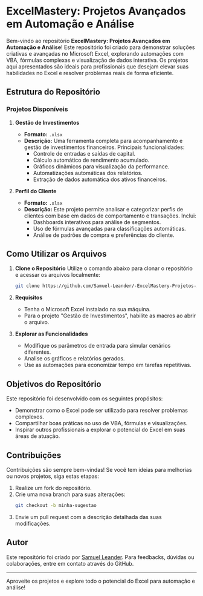 # ExcelMastery: Projetos Avançados em Automação e Análise

Bem-vindo ao repositório **ExcelMastery: Projetos Avançados em Automação e Análise**! Este repositório foi criado para demonstrar soluções criativas e avançadas no Microsoft Excel, explorando automações com VBA, fórmulas complexas e visualização de dados interativa. Os projetos aqui apresentados são ideais para profissionais que desejam elevar suas habilidades no Excel e resolver problemas reais de forma eficiente.

## Estrutura do Repositório

### **Projetos Disponíveis**

1. **Gestão de Investimentos**
   - **Formato:** `.xlsx`
   - **Descrição:** Uma ferramenta completa para acompanhamento e gestão de investimentos financeiros. Principais funcionalidades:
     - Controle de entradas e saídas de capital.
     - Cálculo automático de rendimento acumulado.
     - Gráficos dinâmicos para visualização da performance.
     - Automatizações automáticas dos relatórios.
     - Extração de dados automática dos ativos financeiros.

2. **Perfil do Cliente**
   - **Formato:** `.xlsx`
   - **Descrição:** Este projeto permite analisar e categorizar perfis de clientes com base em dados de comportamento e transações. Inclui:
     - Dashboards interativos para análise de segmentos.
     - Uso de fórmulas avançadas para classificações automáticas.
     - Análise de padrões de compra e preferências do cliente.

## Como Utilizar os Arquivos

1. **Clone o Repositório**
   Utilize o comando abaixo para clonar o repositório e acessar os arquivos localmente:
   ```bash
   git clone https://github.com/Samuel-Leander/-ExcelMastery-Projetos-Avan-ados-em-Automa-o-e-An-lise
   ```

2. **Requisitos**
   - Tenha o Microsoft Excel instalado na sua máquina.
   - Para o projeto "Gestão de Investimentos", habilite as macros ao abrir o arquivo.

3. **Explorar as Funcionalidades**
   - Modifique os parâmetros de entrada para simular cenários diferentes.
   - Analise os gráficos e relatórios gerados.
   - Use as automações para economizar tempo em tarefas repetitivas.

## Objetivos do Repositório

Este repositório foi desenvolvido com os seguintes propósitos:
- Demonstrar como o Excel pode ser utilizado para resolver problemas complexos.
- Compartilhar boas práticas no uso de VBA, fórmulas e visualizações.
- Inspirar outros profissionais a explorar o potencial do Excel em suas áreas de atuação.

## Contribuições

Contribuições são sempre bem-vindas! Se você tem ideias para melhorias ou novos projetos, siga estas etapas:

1. Realize um fork do repositório.
2. Crie uma nova branch para suas alterações:
   ```bash
   git checkout -b minha-sugestao
   ```
3. Envie um pull request com a descrição detalhada das suas modificações.

## Autor

Este repositório foi criado por [Samuel Leander](https://github.com/Samuel-Leander). Para feedbacks, dúvidas ou colaborações, entre em contato através do GitHub.

---

Aproveite os projetos e explore todo o potencial do Excel para automação e análise!

